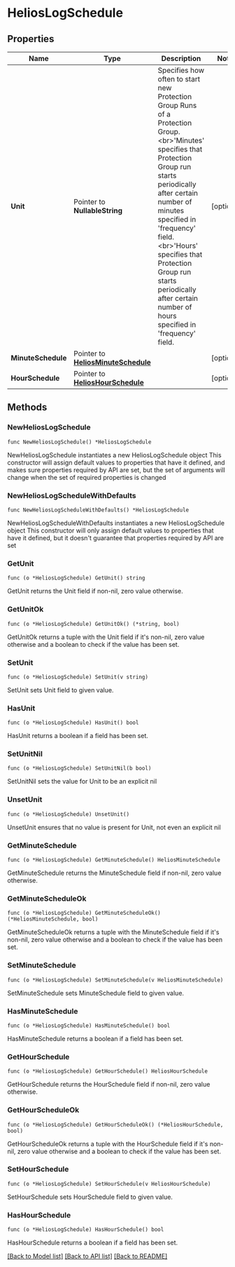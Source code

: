 # HeliosLogSchedule

## Properties

Name | Type | Description | Notes
------------ | ------------- | ------------- | -------------
**Unit** | Pointer to **NullableString** | Specifies how often to start new Protection Group Runs of a Protection Group. &lt;br&gt;&#39;Minutes&#39; specifies that Protection Group run starts periodically after certain number of minutes specified in &#39;frequency&#39; field. &lt;br&gt;&#39;Hours&#39; specifies that Protection Group run starts periodically after certain number of hours specified in &#39;frequency&#39; field. | [optional] 
**MinuteSchedule** | Pointer to [**HeliosMinuteSchedule**](HeliosMinuteSchedule.md) |  | [optional] 
**HourSchedule** | Pointer to [**HeliosHourSchedule**](HeliosHourSchedule.md) |  | [optional] 

## Methods

### NewHeliosLogSchedule

`func NewHeliosLogSchedule() *HeliosLogSchedule`

NewHeliosLogSchedule instantiates a new HeliosLogSchedule object
This constructor will assign default values to properties that have it defined,
and makes sure properties required by API are set, but the set of arguments
will change when the set of required properties is changed

### NewHeliosLogScheduleWithDefaults

`func NewHeliosLogScheduleWithDefaults() *HeliosLogSchedule`

NewHeliosLogScheduleWithDefaults instantiates a new HeliosLogSchedule object
This constructor will only assign default values to properties that have it defined,
but it doesn't guarantee that properties required by API are set

### GetUnit

`func (o *HeliosLogSchedule) GetUnit() string`

GetUnit returns the Unit field if non-nil, zero value otherwise.

### GetUnitOk

`func (o *HeliosLogSchedule) GetUnitOk() (*string, bool)`

GetUnitOk returns a tuple with the Unit field if it's non-nil, zero value otherwise
and a boolean to check if the value has been set.

### SetUnit

`func (o *HeliosLogSchedule) SetUnit(v string)`

SetUnit sets Unit field to given value.

### HasUnit

`func (o *HeliosLogSchedule) HasUnit() bool`

HasUnit returns a boolean if a field has been set.

### SetUnitNil

`func (o *HeliosLogSchedule) SetUnitNil(b bool)`

 SetUnitNil sets the value for Unit to be an explicit nil

### UnsetUnit
`func (o *HeliosLogSchedule) UnsetUnit()`

UnsetUnit ensures that no value is present for Unit, not even an explicit nil
### GetMinuteSchedule

`func (o *HeliosLogSchedule) GetMinuteSchedule() HeliosMinuteSchedule`

GetMinuteSchedule returns the MinuteSchedule field if non-nil, zero value otherwise.

### GetMinuteScheduleOk

`func (o *HeliosLogSchedule) GetMinuteScheduleOk() (*HeliosMinuteSchedule, bool)`

GetMinuteScheduleOk returns a tuple with the MinuteSchedule field if it's non-nil, zero value otherwise
and a boolean to check if the value has been set.

### SetMinuteSchedule

`func (o *HeliosLogSchedule) SetMinuteSchedule(v HeliosMinuteSchedule)`

SetMinuteSchedule sets MinuteSchedule field to given value.

### HasMinuteSchedule

`func (o *HeliosLogSchedule) HasMinuteSchedule() bool`

HasMinuteSchedule returns a boolean if a field has been set.

### GetHourSchedule

`func (o *HeliosLogSchedule) GetHourSchedule() HeliosHourSchedule`

GetHourSchedule returns the HourSchedule field if non-nil, zero value otherwise.

### GetHourScheduleOk

`func (o *HeliosLogSchedule) GetHourScheduleOk() (*HeliosHourSchedule, bool)`

GetHourScheduleOk returns a tuple with the HourSchedule field if it's non-nil, zero value otherwise
and a boolean to check if the value has been set.

### SetHourSchedule

`func (o *HeliosLogSchedule) SetHourSchedule(v HeliosHourSchedule)`

SetHourSchedule sets HourSchedule field to given value.

### HasHourSchedule

`func (o *HeliosLogSchedule) HasHourSchedule() bool`

HasHourSchedule returns a boolean if a field has been set.


[[Back to Model list]](../README.md#documentation-for-models) [[Back to API list]](../README.md#documentation-for-api-endpoints) [[Back to README]](../README.md)


